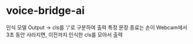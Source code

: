 # voice-bridge-ai

인식 모델 Output -> cls를 '/'로 구분하여 출력
특정 문장 종료는 손이 Webcam에서 3초 동안 사라지면, 이전까지 인식한 cls를 모아서 출력
